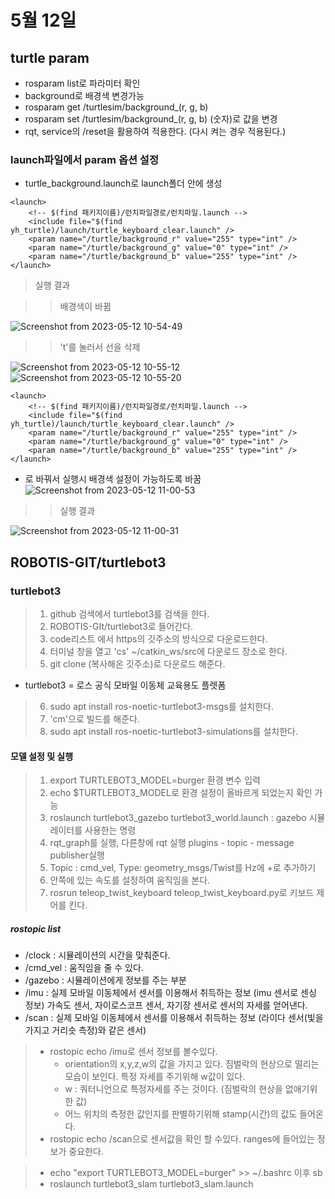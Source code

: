 # 5월 12일

## turtle param
- rosparam list로 파라미터 확인
- background로 배경색 변경가능
- rosparam get /turtlesim/background_(r, g, b)
- rosparam set /turtlesim/background_(r, g, b) (숫자)로 값을 변경
- rqt, service의 /reset을 활용하여 적용한다. (다시 켜는 경우 적용된다.)

### launch파일에서 param 옵션 설정
- turtle_background.launch로 launch폴더 안에 생성
```launch
<launch>
    <!-- $(find 패키지이름)/런치파일경로/런치파일.launch -->
    <include file="$(find yh_turtle)/launch/turtle_keyboard_clear.launch" />
    <param name="/turtle/background_r" value="255" type="int" />
    <param name="/turtle/background_g" value="0" type="int" />
    <param name="/turtle/background_b" value="255" type="int" />
</launch>
```
> 실행 결과

>> 배경색이 바뀜

![Screenshot from 2023-05-12 10-54-49](https://github.com/ajhwan/ros-study/assets/129160008/711ac0c2-d6c4-4105-8957-47c8ff4c2393)

>> 't'를 눌러서 선을 삭제

![Screenshot from 2023-05-12 10-55-12](https://github.com/ajhwan/ros-study/assets/129160008/4d0f3dd5-f3c0-4527-b1a7-c8a96f52a610)
![Screenshot from 2023-05-12 10-55-20](https://github.com/ajhwan/ros-study/assets/129160008/d102dbfd-f0a3-4604-93e6-b7b57f01b94b)

```launch
<launch>
    <!-- $(find 패키지이름)/런치파일경로/런치파일.launch -->
    <include file="$(find yh_turtle)/launch/turtle_keyboard_clear.launch" />
    <param name="/turtle/background_r" value="255" type="int" />
    <param name="/turtle/background_g" value="0" type="int" />
    <param name="/turtle/background_b" value="255" type="int" />
</launch>
```
- 로 바꿔서 실행시 배경색 설정이 가능하도록 바꿈
![Screenshot from 2023-05-12 11-00-53](https://github.com/ajhwan/ros-study/assets/129160008/7eaffd91-d99d-4e5e-9128-d5023f2e1e14)

>> 실행 결과

![Screenshot from 2023-05-12 11-00-31](https://github.com/ajhwan/ros-study/assets/129160008/b16d9270-0d0f-4999-8006-c3dcb1322855)

## ROBOTIS-GIT/turtlebot3
### turtlebot3
> 1. github 검색에서 turtlebot3를 검색을 한다.
> 2. ROBOTIS-GIt/turtlebot3로 들어간다.
> 3. code리스트 에서 https의 깃주소의 방식으로 다운로드한다.
> 4. 터미널 창을 열고 'cs' ~/catkin_ws/src에 다운로드 장소로 한다.
> 5. git clone (복사해온 깃주소)로 다운로드 해준다.
- turtlebot3 = 로스 공식 모바일 이동체 교육용도 플렛폼
> 6. sudo apt install ros-noetic-turtlebot3-msgs를 설치한다.
> 7. 'cm'으로 빌드를 해준다.
> 8. sudo apt install ros-noetic-turtlebot3-simulations를 설치한다.

#### 모델 설정 및 실행
> 1. export TURTLEBOT3_MODEL=burger 환경 변수 입력
> 2. echo $TURTLEBOT3_MODEL로 환경 설정이 올바르게 되었는지 확인 가능
> 3. roslaunch turtlebot3_gazebo turtlebot3_world.launch : gazebo 시뮬레이터를 사용한는 명령
> 4. rqt_graph를 실행, 다른창에 rqt 실행 plugins - topic - message publisher실행
> 5. Topic : cmd_vel, Type: geometry_msgs/Twist를 Hz에 +로 추가하기
> 6. 안쪽에 있는 속도를 설정하여 움직임을 본다.
> 7. rosrun teleop_twist_keyboard teleop_twist_keyboard.py로 키보드 제어를 킨다.

##### rostopic list
- /clock : 시뮬레이션의 시간을 맞춰준다.
- /cmd_vel : 움직임을 줄 수 있다.
- /gazebo : 시뮬레이션에게 정보를 주는 부분
- /imu : 실제 모바일 이동체에서 센서를 이용해서 취득하는 정보 (imu 센서로 센싱 정보) 가속도 센서, 자이로스코프 센서, 자기장 센서로 센서의 자세를 얻어낸다.
- /scan : 실제 모바일 이동체에서 센서를 이용해서 취득하는 정보 (라이다 센서(빛을 가지고 거리슷 측정)와 같은 센서)

> - rostopic echo /imu로 센서 정보를 볼수있다.
>   - orientation의 x,y,z,w의 값을 가지고 있다. 짐벌락의 현상으로 떨리는 모습이 보인다. 특정 자세를 주기위해 w값이 있다.
>   - w : 쿼터니언으로 특정자세를 주는 것이다. (짐벌락의 현상을 없애기위한 값)
>   - 어느 위치의 측정한 값인지를 판별하기위해 stamp(시간)의 값도 들어온다.
> - rostopic echo /scan으로 센서값을 확인 할 수있다. ranges에 들어있는 정보가 중요한다.

> - echo "export TURTLEBOT3_MODEL=burger" >> ~/.bashrc 이후 sb
> - roslaunch turtlebot3_slam turtlebot3_slam.launch


